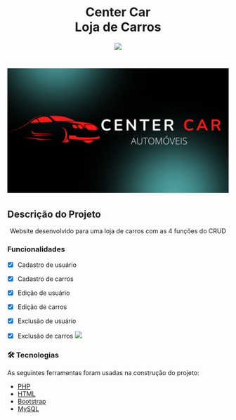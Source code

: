 <h1 align="center">Center Car <br>Loja de Carros</h1>
<p align="center">
<img src="http://img.shields.io/static/v1?label=STATUS&message=EM%20DESENVOLVIMENTO&color=GREEN&style=for-the-badge"/>
</p>
<h1 align="center">
  <img width:"60px" alt="Center Car" title="Center Car" src="./assets/imagens/Center Car.png" />
</h1>


## Descrição do Projeto
<p align="center">Website desenvolvido para uma loja de carros com as 4 funções do CRUD</p>

### Funcionalidades
- [x] Cadastro de usuário
- [x] Cadastro de carros
- [X] Edição de usuário
- [X] Edição de carros
- [X] Exclusão de usuário
- [X] Exclusão de carros
![](/assets/imagens/center_car_funcionalidades.gif)


### 🛠 Tecnologias

As seguintes ferramentas foram usadas na construção do projeto:

- [PHP](https://www.php.net/)
- [HTML](https://developer.mozilla.org/pt-BR/docs/Web/HTML)
- [Bootstrap](https://getbootstrap.com/docs/5.0/getting-started/introduction/)
- [MySQL](https://www.mysql.com/)
